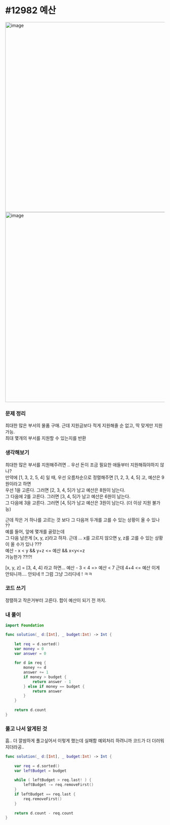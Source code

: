 # #12982 예산

<img src="https://user-images.githubusercontent.com/28949235/130920194-3e3908d8-476b-4888-8362-8b8c89b6b7a5.png" alt="image" width=600 />

<img src="https://user-images.githubusercontent.com/28949235/130920230-e1143d3b-76c3-4d49-a1f4-ff71ac9164b0.png" alt="image" width=600 />

### 문제 정리

최대한 많은 부서의 물품 구매. 근데 지원금보다 적게 지원해줄 순 없고, 딱 맞게만 지원 가능.  
최대 몇개의 부서를 지원할 수 있는지를 반환

### 생각해보기

최대한 많은 부서를 지원해주려면 .. 우선 돈이 조금 필요한 애들부터 지원해줘야하지 않나?  
만약에 [1, 3, 2, 5, 4]  일 때, 우선 오름차순으로 정렬해주면 [1, 2, 3, 4, 5] 고, 예산은 9원이라고 하면  
우선 1을 고른다. 그러면 [2, 3, 4, 5]가 남고 예산은 8원이 남는다.  
그 다음에 2를 고른다. 그러면 [3, 4, 5]가 남고 예산은 6원이 남는다.  
그 다음에 3을 고른다. 그러면 [4, 5]가 남고 예산은 3원이 남는다. (더 이상 지원 불가능)

근데 작은 거 하나를 고르는 것 보다 그 다음꺼 두개를 고를 수 있는 상황이 올 수 있나 ??  
예를 들어, 앞에 몇개를 골랐는데  
그 다음 남은게 [x, y, z]라고 하자. 근데 ... x를 고르지 않으면 y, z를 고를 수 있는 상황이 올 수가 있나 ???  
예산 - x < y && y+z <= 예산 && x<y<=z  
가능한가 ??!?!

[x, y, z] = [3, 4, 4] 라고 하면... 
예산 - 3 < 4 => 예산 < 7 근데 4+4 <= 예산 이게 안되니까.... 안되네 !! 그럼 그냥 그리디네 ! ㅋㅋ

### 코드 쓰기

정렬하고 작은거부터 고른다. 합이 예산이 되기 전 까지.

### 내 풀이

```swift
import Foundation

func solution(_ d:[Int], _ budget:Int) -> Int {
    
    let req = d.sorted()
    var money = 0
    var answer = 0
    
    for d in req {
        money += d
        answer += 1
        if money > budget {
            return answer - 1
        } else if money == budget {
            return answer
        }
    }
    
    return d.count
}
```



### 풀고 나서 알게된 것

흠.. 더 깔쌈하게 풀고싶어서 이렇게 했는데 실패함 
예외처리 하려니까 코드가 더 더러워지더라공..

```swift
func solution(_ d:[Int], _ budget:Int) -> Int {
    
    var req = d.sorted()
    var leftBudget = budget
    
    while ( leftBudget > req.last! ) {
        leftBudget -= req.removeFirst()
    }
    if leftBudget == req.last {
        req.removeFirst()
    }
    
    return d.count - req.count
}
```

